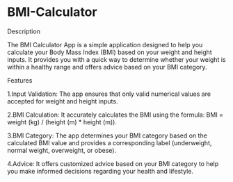 # BMI-Calculator

Description

The BMI Calculator App is a simple application designed to help you calculate your Body Mass Index (BMI) based on your weight and height inputs. It provides you with a quick way to determine whether your weight is within a healthy range and offers advice based on your BMI category.

Features

1.Input Validation: The app ensures that only valid numerical values are accepted for weight and height inputs.

2.BMI Calculation: It accurately calculates the BMI using the formula: BMI = weight (kg) / (height (m) * height (m)).

3.BMI Category: The app determines your BMI category based on the calculated BMI value and provides a corresponding label (underweight, normal weight, overweight, or obese).

4.Advice: It offers customized advice based on your BMI category to help you make informed decisions regarding your health and lifestyle.
